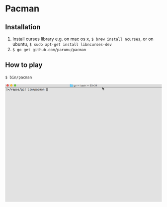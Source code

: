 # Pacman

Installation
----
1. Install curses library e.g. on mac os x, `$ brew install ncurses`, or on ubuntu, `$ sudo apt-get install libncurses-dev`
2. `$ go get github.com/parumu/pacman`

How to play
----
`$ bin/pacman`

![Demo](demo.gif)
